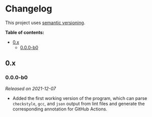 # Changelog

This project uses [semantic versioning][semver].

**Table of contents:**

- [0.x](#0x)
  - [0.0.0-b0](#000-b0)

[semver]: https://semver.org/

<!--

## Unreleased

ADD UNRELEASED CHANGES HERE UNTIL THE NEXT RELEASE IS MADE

- Switched license to MIT

-->

## 0.x

### 0.0.0-b0

_Released on 2021-12-07_

- Added the first working version of the program, which can parse `checkstyle`,
  `gcc`, and `json` output from lint files and generate the corresponding
  annotation for GitHub Actions.

